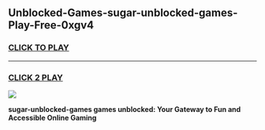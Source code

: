 
## Unblocked-Games-sugar-unblocked-games-Play-Free-0xgv4
<h3>
<a href="https://premium76.site?title=sugar-unblocked-games&ref=22A">CLICK TO PLAY</a></h3>
<hr>

<h3>
<a href="https://premium76.site?title=sugar-unblocked-games&ref=22A">CLICK 2 PLAY</a>
  
</h3>

<a href="https://premium76.site?title=sugar-unblocked-games&ref=22A"><img src="https://clearcache.store/games.png"></a>


**sugar-unblocked-games games unblocked: Your Gateway to Fun and Accessible Online Gaming**

